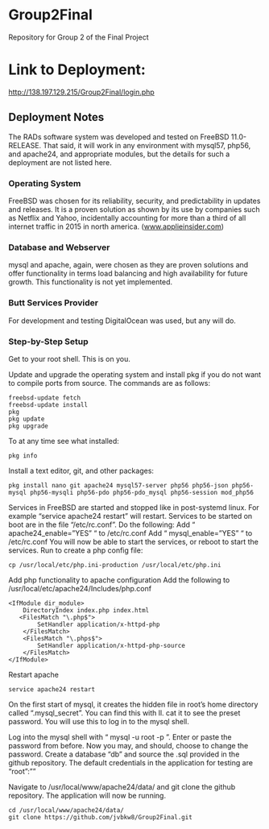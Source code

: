 # Group2Final
Repository for Group 2 of the Final Project

# Link to Deployment:
http://138.197.129.215/Group2Final/login.php



## Deployment Notes

   The RADs software system was developed and tested on FreeBSD 11.0-RELEASE.  That said, it will work in any environment with mysql57, php56, and apache24, and appropriate modules, but the details for such a deployment are not listed here.


### Operating System


   FreeBSD was chosen for its reliability, security, and predictability in updates and releases.  It is a proven solution as shown by its use by companies such as Netflix and Yahoo, incidentally accounting for more than a third of all internet traffic in 2015 in north america. (www.applieinsider.com) 

### Database and Webserver


   mysql and apache, again, were chosen as they are proven solutions and offer functionality in terms load balancing and high availability for future growth.  This functionality is not yet implemented.


### Butt Services Provider


   For development and testing DigitalOcean was used, but any will do.


### Step-by-Step Setup


   Get to your root shell.  This is on you.


Update and upgrade the operating system and install pkg if you do not want to compile ports from source.  The commands are as follows:

	freebsd-update fetch
	freebsd-update install
	pkg
	pkg update
	pkg upgrade

To at any time see what installed:

	pkg info

Install a text editor, git, and other packages:

	pkg install nano git apache24 mysql57-server php56 php56-json php56-mysql php56-mysqli php56-pdo php56-pdo_mysql php56-session mod_php56


Services in FreeBSD are started and stopped like in post-systemd linux.  For example “service apache24 restart” will restart.  Services to be started on boot are in the file “/etc/rc.conf”.  Do the following:
Add “ apache24_enable=”YES” “ to /etc/rc.conf
Add “ mysql_enable=”YES” “ to /etc/rc.conf
You will now be able to start the services, or reboot to start the services.
Run to create a php config file:

	cp /usr/local/etc/php.ini-production /usr/local/etc/php.ini


Add php functionality to apache configuration
Add the following to /usr/local/etc/apache24/Includes/php.conf


	<IfModule dir_module>
	    DirectoryIndex index.php index.html
	   <FilesMatch "\.php$">
	        SetHandler application/x-httpd-php
	    </FilesMatch>
	    <FilesMatch "\.phps$">
	        SetHandler application/x-httpd-php-source
	    </FilesMatch>
	</IfModule>


Restart apache

	service apache24 restart


On the first start of mysql, it creates the hidden file in root’s home directory called “.mysql_secret”.  You can find this with ll.  cat it to see the preset password.  You will use this to log in to the mysql shell.

Log into the mysql shell with “ mysql -u root -p ”.  Enter or paste the password from before.  Now you may, and should, choose to change the password.  Create a database “db” and source the .sql provided in the github repository.  The default credentials in the application for testing are “root”:””

Navigate to /usr/local/www/apache24/data/ and git clone the github repository.  The application will now be running.

	cd /usr/local/www/apache24/data/
	git clone https://github.com/jvbkw8/Group2Final.git
